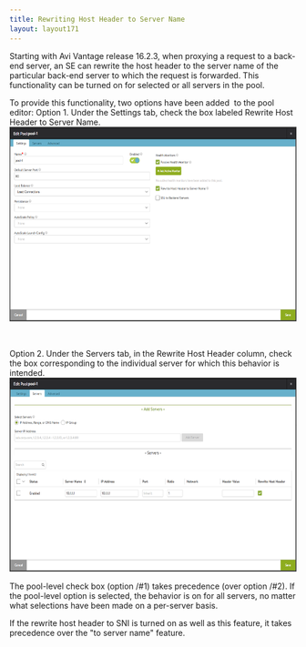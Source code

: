 ```yaml
---
title: Rewriting Host Header to Server Name
layout: layout171
---
```

Starting with Avi Vantage release 16.2.3, when proxying a request to a back-end server, an SE can rewrite the host header to the server name of the particular back-end server to which the request is forwarded. This functionality can be turned on for selected or all servers in the pool.

To provide this functionality, two options have been added  to the pool editor:
Option 1. Under the Settings tab, check the box labeled Rewrite Host Header to Server Name.
<a href="img/edit-pool-rewrite-host-header.png"><img class="aligncenter wp-image-14717" src="img/edit-pool-rewrite-host-header.png" alt="edit-pool-rewrite-host-header" width="600" height="342"></a>

 

Option 2. Under the Servers tab, in the Rewrite Host Header column, check the box corresponding to the individual server for which this behavior is intended.
<a href="img/edit-pool-rewrite-host-header-servers.png"><img class="aligncenter wp-image-14719" src="img/edit-pool-rewrite-host-header-servers.png" alt="edit-pool-rewrite-host-header-servers" width="600" height="341"></a>

The pool-level check box (option /#1) takes precedence (over option /#2). If the pool-level option is selected, the behavior is on for all servers, no matter what selections have been made on a per-server basis.

If the rewrite host header to SNI is turned on as well as this feature, it takes precedence over the "to server name" feature.
